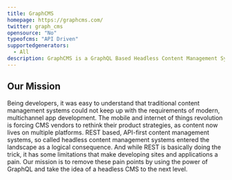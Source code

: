```yaml
---
title: GraphCMS
homepage: https://graphcms.com/
twitter: graph_cms
opensource: "No"
typeofcms: "API Driven"
supportedgenerators:
  - All
description: GraphCMS is a GraphQL Based Headless Content Management System
---
```

## Our Mission
Being developers, it was easy to understand that traditional content management systems could not keep up with the requirements of modern, multichannel app development. The mobile and internet of things revolution is forcing CMS vendors to rethink their product strategies, as content now lives on multiple platforms. REST based, API-first content management systems, so called headless content management systems entered the landscape as a logical consequence. And while REST is basically doing the trick, it has some limitations that make developing sites and applications a pain. Our mission is to remove these pain points by using the power of GraphQL and take the idea of a headless CMS to the next level.
